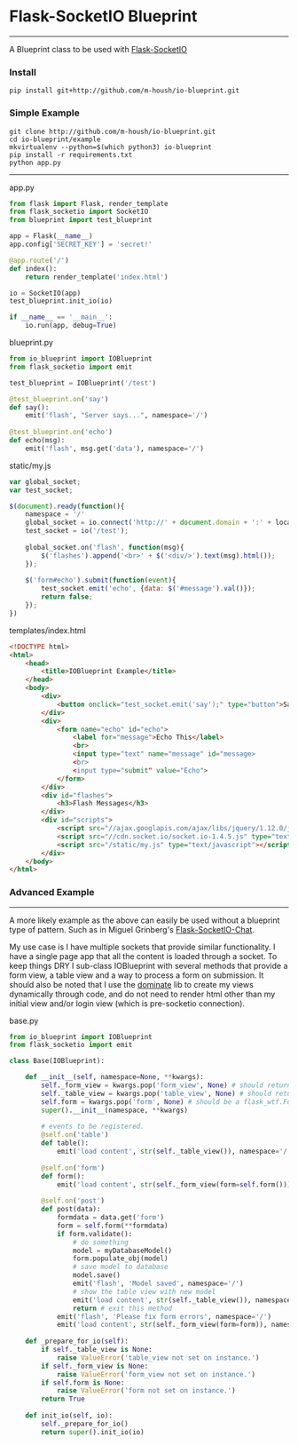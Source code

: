 # Flask-SocketIO Blueprint
----

A Blueprint class to be used with [Flask-SocketIO](http://flask-socketio.readthedocs.org/en/latest/)

### Install
```pip install git+http://github.com/m-housh/io-blueprint.git```  

### Simple Example
```
git clone http://github.com/m-housh/io-blueprint.git
cd io-blueprint/example
mkvirtualenv --python=$(which python3) io-blueprint
pip install -r requirements.txt
python app.py
```
----

app.py
```python
from flask import Flask, render_template
from flask_socketio import SocketIO
from blueprint import test_blueprint

app = Flask(__name__)
app.config['SECRET_KEY'] = 'secret!'

@app.route('/')
def index():
    return render_template('index.html')

io = SocketIO(app)
test_blueprint.init_io(io)

if __name__ == '__main__':
    io.run(app, debug=True)
```

blueprint.py
```python
from io_blueprint import IOBlueprint
from flask_socketio import emit

test_blueprint = IOBlueprint('/test')

@test_blueprint.on('say')
def say():
    emit('flash', "Server says...", namespace='/')
    
@test_blueprint.on('echo')
def echo(msg):
    emit('flash', msg.get('data'), namespace='/')
```

static/my.js
```javascript
var global_socket;
var test_socket;

$(document).ready(function(){
    namespace = '/'
    global_socket = io.connect('http://' + document.domain + ':' + location.port + namespace);
    test_socket = io('/test');
    
    global_socket.on('flash', function(msg){
        $('flashes').append('<br>' + $('<div/>').text(msg).html());
    });
    
    $('form#echo').submit(function(event){
        test_socket.emit('echo', {data: $('#message').val()});
        return false;
    });
})
```

templates/index.html
```html
<!DOCTYPE html>
<html>
    <head>
        <title>IOBlueprint Example</title>
    </head>
    <body>
        <div>
            <button onclick="test_socket.emit('say');" type="button">Say</button>
        </div>
        <div>
            <form name="echo" id="echo">
                <label for="message">Echo This</label>
                <br>
                <input type="text" name="message" id="message>
                <br>
                <input type="submit" value="Echo">
            </form>
        </div>
        <div id="flashes">
            <h3>Flash Messages</h3>
        </div>
        <div id="scripts">
            <script src="//ajax.googlapis.com/ajax/libs/jquery/1.12.0/jquery.min.js"></script>
            <script src="//cdn.socket.io/socket.io-1.4.5.js" type="text/javascript"></script>
            <script src="/static/my.js" type="text/javascript"></script>
        </div>
    </body>
</html>
```
### Advanced Example
----

A more likely example as the above can easily be used without a blueprint type of pattern.  Such as in Miguel Grinberg's [Flask-SocketIO-Chat](https://github.com/miguelgrinberg/Flask-SocketIO-Chat).  

My use case is I have multiple sockets that provide similar functionality.  I have a single page app that all the content is loaded through a socket.  To keep things DRY I sub-class IOBlueprint with several methods that provide a form view, a table view and a way to process a form on submission.  It should also be noted that I use the [dominate](https://github.com/Knio/dominate) lib to create my views dynamically through code, and do not need to render html other than my initial view and/or login view (which is pre-socketio connection).

base.py
```python
from io_blueprint import IOBlueprint
from flask_socketio import emit

class Base(IOBlueprint):

    def __init__(self, namespace=None, **kwargs):
        self._form_view = kwargs.pop('form_view', None) # should return an html safe string to be loaded into the page
        self._table_view = kwargs.pop('table_view', None) # should return an html safe to be loaded into the page
        self.form = kwargs.pop('form', None) # should be a flask_wtf.Form class
        super().__init__(namespace, **kwargs)
        
        # events to be registered.
        @self.on('table')
        def table():
            emit('load content', str(self._table_view()), namespace='/')
    
        @self.on('form')
        def form():
            emit('load content', str(self._form_view(form=self.form())), namespace='/') # load a fresh form
            
        @self.on('post')
        def post(data):
            formdata = data.get('form')
            form = self.form(**formdata)
            if form.validate():
                # do something
                model = myDatabaseModel()
                form.populate_obj(model)
                # save model to database
                model.save()
                emit('flash', 'Model saved', namespace='/')
                # show the table view with new model
                emit('load content', str(self._table_view()), namespace='/')
                return # exit this method
            emit('flash', 'Please fix form errors', namespace='/')
            emit('load content', str(self._form_view(form=form)), namespace='/') # load the form with errors
            
    def _prepare_for_io(self):
        if self._table_view is None:
            raise ValueError('table_view not set on instance.')
        if self._form_view is None:
            raise ValueError('form_view not set on instance.')
        if self.form is None:
            raise ValueError('form not set on instance.')
        return True
        
    def init_io(self, io):
        self._prepare_for_io()
        return super().init_io(io)
```            
   

